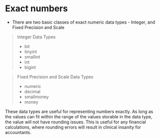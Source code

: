# Exact numbers

- There are two basic classes of exact numeric data types - Integer, and Fixed Precision and Scale

> Integer Data Types
> - bit
> - tinyint
> - smallint
> - int
> - bigint

> Fixed Precision and Scale Data Types
> - numeric
> - decimal
> - smallmoney
> - money

These data types are useful for representing numbers exactly. As long as the values can fit within the range of the values storable in the data type, the value will not have rounding issues. This is useful for any financial calculations, where rounding errors will result in clinical insanity for accountants.